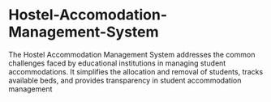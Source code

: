 # Hostel-Accomodation-Management-System
The Hostel Accommodation Management System addresses the common challenges faced by educational institutions in managing student accommodations. It simplifies the allocation and removal of students, tracks available beds, and provides transparency in student accommodation management
